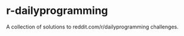 r-dailyprogramming
==================

A collection of solutions to reddit.com/r/dailyprogramming challenges.

